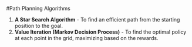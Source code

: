 #Path Planning Algorithms

1. **A Star Search Algorithm** - To find an efficient path from the starting position to the goal.
2. **Value Iteration (Markov Decision Process)** - To find the optimal policy at each point in the grid, maximizing based on the rewards.
